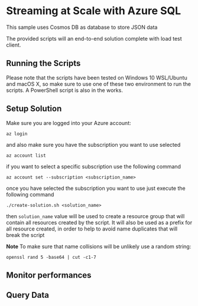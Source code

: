 # Streaming at Scale with Azure SQL

This sample uses Cosmos DB as database to store JSON data

The provided scripts will an end-to-end solution complete with load test client.

## Running the Scripts

Please note that the scripts have been tested on Windows 10 WSL/Ubuntu and macOS X, so make sure to use one of these two environment to run the scripts.
A PowerShell script is also in the works.

## Setup Solution

Make sure you are logged into your Azure account:

    az login

and also make sure you have the subscription you want to use selected

    az account list

if you want to select a specific subscription use the following command

    az account set --subscription <subscription_name>


once you have selected the subscription you want to use just execute the following command

    ./create-solution.sh <solution_name>

then `solution_name` value will be used to create a resource group that will contain all resources created by the script. It will also be used as a prefix for all resource created, in order to help to avoid name duplicates that will break the script

**Note**
To make sure that name collisions will be unlikely use a random string:

    openssl rand 5 -base64 | cut -c1-7


## Monitor performances

## Query Data